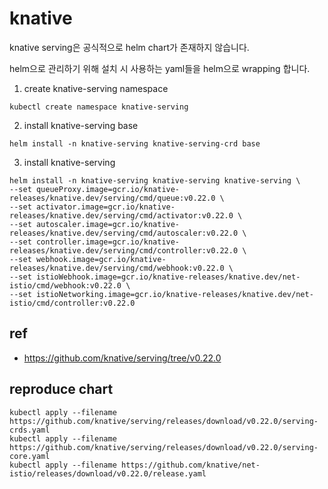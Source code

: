 # knative

knative serving은 공식적으로 helm chart가 존재하지 않습니다.

helm으로 관리하기 위해 설치 시 사용하는 yaml들을 helm으로 wrapping 합니다.

1. create knative-serving namespace
```
kubectl create namespace knative-serving
```

2. install knative-serving base
```
helm install -n knative-serving knative-serving-crd base
```

3. install knative-serving
```
helm install -n knative-serving knative-serving knative-serving \
--set queueProxy.image=gcr.io/knative-releases/knative.dev/serving/cmd/queue:v0.22.0 \
--set activator.image=gcr.io/knative-releases/knative.dev/serving/cmd/activator:v0.22.0 \
--set autoscaler.image=gcr.io/knative-releases/knative.dev/serving/cmd/autoscaler:v0.22.0 \
--set controller.image=gcr.io/knative-releases/knative.dev/serving/cmd/controller:v0.22.0 \
--set webhook.image=gcr.io/knative-releases/knative.dev/serving/cmd/webhook:v0.22.0 \
--set istioWebhook.image=gcr.io/knative-releases/knative.dev/net-istio/cmd/webhook:v0.22.0 \
--set istioNetworking.image=gcr.io/knative-releases/knative.dev/net-istio/cmd/controller:v0.22.0
```

## ref
- https://github.com/knative/serving/tree/v0.22.0

## reproduce chart
```
kubectl apply --filename https://github.com/knative/serving/releases/download/v0.22.0/serving-crds.yaml
kubectl apply --filename https://github.com/knative/serving/releases/download/v0.22.0/serving-core.yaml
kubectl apply --filename https://github.com/knative/net-istio/releases/download/v0.22.0/release.yaml
```